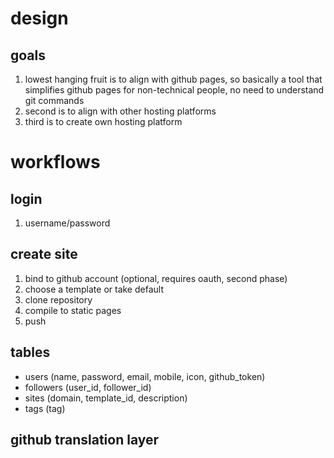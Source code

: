 # design

## goals

1.  lowest hanging fruit is to align with github pages, so basically a tool
that simplifies github pages for non-technical people, no need to understand
git commands
1.  second is to align with other hosting platforms
1.  third is to create own hosting platform

# workflows

## login

1.  username/password

## create site

1.  bind to github account (optional, requires oauth, second phase)
1.  choose a template or take default
1.  clone repository
1.  compile to static pages
1.  push

## tables
* users (name, password, email, mobile, icon, github_token)
* followers (user_id, follower_id)
* sites (domain, template_id, description)
* tags (tag)

## github translation layer
